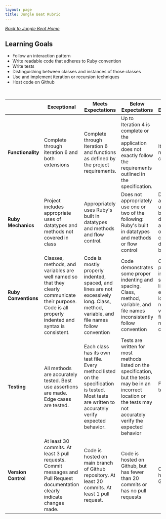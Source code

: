 ```yaml
---
layout: page
title: Jungle Beat Rubric
---
```


_[Back to Jungle Beat Home](./jungle_beat)_


## Learning Goals

* Follow an interaction pattern
* Write readable code that adheres to Ruby convention
* Write tests
* Distinguishing between classes and instances of those classes
* Use and implement iteration or recursion techniques
* Host code on Github


<br>

<br> | **Exceptional** | **Meets Expectations** | **Below Expectations** | **Well Below Expectations**
-- | --- | --- | --- | ---
**Functionality** | Complete through iteration 6 and both extensions | Complete through Iteration 6 and functions as defined by the project requirements. | Up to Iteration 4 is complete or the application does not exactly follow the requirements outlined in the specification. | Iteration 4 is not complete. |
**Ruby Mechanics** | Project includes appropriate uses of datatypes and methods not covered in class | Appropriately uses Ruby's built in datatypes and methods and flow control. | Does not appropriately use one or two of the following: Ruby's built in datatypes and methods or flow control | Does not appropriately use Ruby's built in datatypes and methods or flow control, or does not build classes |
**Ruby Conventions** | Classes, methods, and variables are well named so that they clearly communicate their purpose. Code is all properly indented and syntax is consistent. | Code is mostly properly indented, spaced, and lines are not excessively long. Class, method, variable, and file names follow convention | Code demonstrates some proper indenting and spacing. Class, method, variable, and file names inconsistently follow convention | Code is not properly indented and spaced and lines are excessively long. Class, method, variable, and file names do not follow convention |
**Testing** | All methods are accurately tested. Best use assertions are made. Edge cases are tested. | Each class has its own test file. Every method listed on the specification is tested. Most tests are written to accurately verify expected behavior. | Tests are written for most methods listed on the specification, but the tests may be in an incorrect location or the tests may not accurately verify the expected behavior | Fewer than 7 tests written |
**Version Control** | At least 30 commits. At least 3 pull requests. Commit messages and Pull Request documentation clearly indicate changes made. | Code is hosted on main branch of Github repository. At least 20 commits. At least 1 pull request. | Code is hosted on Github, but has fewer than 20 commits or has no pull requests | Code is not hosted on Github |
